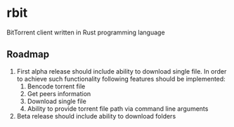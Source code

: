 # rbit
BitTorrent client written in Rust programming language

## Roadmap

1. First alpha release should include ability to download single file. In order to achieve such functionality following features should be implemented:
    1. Bencode torrent file
    2. Get peers information
    3. Download single file
    4. Ability to provide torrent file path via command line arguments
2. Beta release should include ability to download folders
